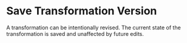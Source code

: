 # Save Transformation Version

A transformation can be intentionally revised. The current state of the transformation is saved and unaffected by future edits.